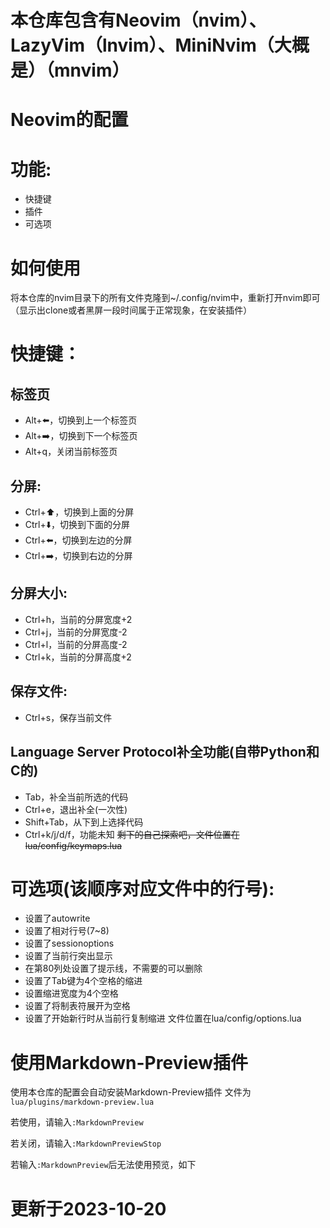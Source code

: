 # 本仓库包含有Neovim（nvim）、LazyVim（lnvim）、MiniNvim（大概是）（mnvim）

# Neovim的配置
# 功能:
- 快捷键
- 插件
- 可选项
# 如何使用
将本仓库的nvim目录下的所有文件克隆到~/.config/nvim中，重新打开nvim即可（显示出clone或者黑屏一段时间属于正常现象，在安装插件）
# 快捷键：
## 标签页
- Alt+⬅️，切换到上一个标签页
- Alt+➡️，切换到下一个标签页
- Alt+q，关闭当前标签页
## 分屏:
- Ctrl+⬆️，切换到上面的分屏
- Ctrl+⬇️，切换到下面的分屏
- Ctrl+⬅️，切换到左边的分屏
- Ctrl+➡️，切换到右边的分屏
## 分屏大小:
- Ctrl+h，当前的分屏宽度+2
- Ctrl+j，当前的分屏宽度-2
- Ctrl+l，当前的分屏高度-2
- Ctrl+k，当前的分屏高度+2
## 保存文件:
- Ctrl+s，保存当前文件
## Language Server Protocol补全功能(自带Python和C的)
- Tab，补全当前所选的代码
- Ctrl+e，退出补全(一次性)
- Shift+Tab，从下到上选择代码
- Ctrl+k/j/d/f，功能未知
~~剩下的自己探索吧，文件位置在lua/config/keymaps.lua~~
# 可选项(该顺序对应文件中的行号):
- 设置了autowrite
- 设置了相对行号(7~8)
- 设置了sessionoptions
- 设置了当前行突出显示
- 在第80列处设置了提示线，不需要的可以删除
- 设置了Tab键为4个空格的缩进
- 设置缩进宽度为4个空格
- 设置了将制表符展开为空格
- 设置了开始新行时从当前行复制缩进
文件位置在lua/config/options.lua

# 使用Markdown-Preview插件

使用本仓库的配置会自动安装Markdown-Preview插件
文件为`lua/plugins/markdown-preview.lua`

若使用，请输入`:MarkdownPreview`

若关闭，请输入`:MarkdownPreviewStop`

若输入`:MarkdownPreview`后无法使用预览，如下

# 更新于2023-10-20
